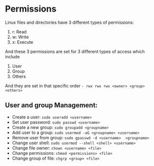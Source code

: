 # Permissions
Linux files and directories have 3 different types of permissions:
1. r: Read
2. w: Write
3. x: Execute

And these 3 permissions are set for 3 different types of access which include
1. User
2. Group
3. Others

And they are set in that specific order
`- rwx rwx rwx <owner> <group> <others>`

## User and group Management:
* Create a user: `sudo useradd <username>`
* Set user password: `sudo passwd <username>`
* Create a new group: `sudo groupadd <groupname>`
* Add user to a group: `sudo usermod -aG <groupname> <username>`
* Remove user from group: `sudo gpasswd -d <username>  <groupname>`
* Change user shell: `sudo usermod --shell <shell> <username>`
* Change file owner: `chown <username> <file>`
* Change permissions: `chmod <permissions> <file>`
* Change group of file: `chgrp <group> <file>`

